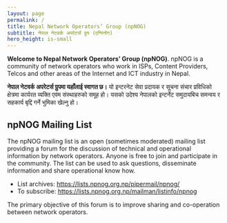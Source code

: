 ```yaml
---
layout: page
permalink: /
title: Nepal Network Operators’ Group (npNOG)
subtitle: नेपाल नेटवर्क अपरेटर्स ग्रुप (एन्पिनोग)
hero_height: is-small
---
```


**Welcome to Nepal Network Operators’ Group (npNOG)**.
npNOG is a community of network operators who work in ISPs, Content Providers, Telcos and other areas of the Internet and ICT industry in Nepal.

**नेपाल नेटवर्क अपरेटर्स ग्रुपमा यहाँलाई स्वागत छ।**
यो इन्टरनेट सेवा प्रदायक र सूचना संचार प्रविधिको क्षेत्रमा कार्यरत व्यक्ति एवंम संस्थाहरुको समूह हो। यसको उदेश्य नेपालको इन्टर्नेट समुदायबिच समन्वय र सहकार्य बृद्दि गर्ने भुमिका खेल्नु हो।

## npNOG Mailing List

The npNOG mailing list is an open (sometimes moderated) mailing list providing a forum for the discussion of technical and operational information by network operators. Anyone is free to join and participate in the community. The list can be used to ask questions, disseminate information and share operational know how.

- List archives: <https://lists.npnog.org.np/pipermail/npnog/>
- To subscribe: <https://lists.npnog.org.np/mailman/listinfo/npnog>

The primary objective of this forum is to improve sharing and co-operation between network operators.
